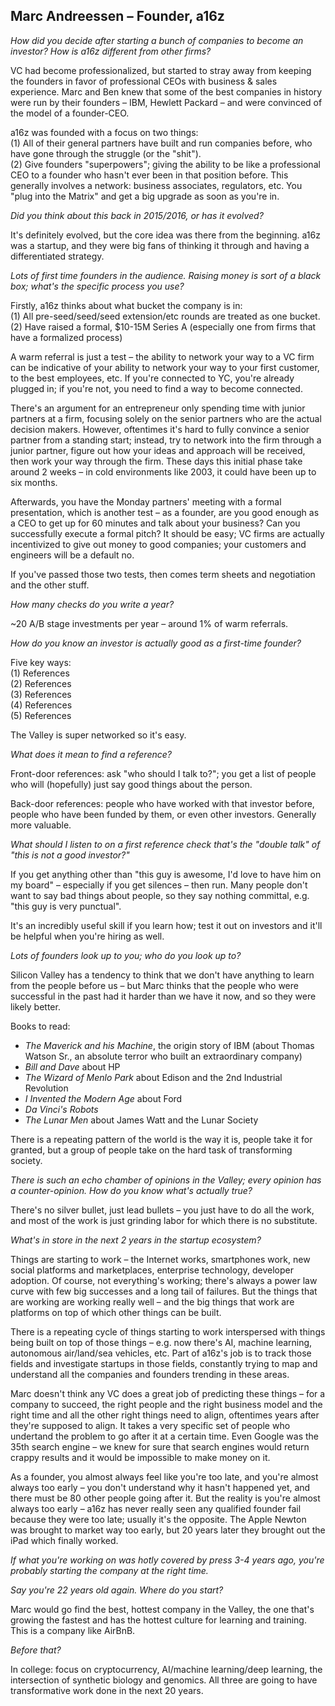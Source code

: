 ## Marc Andreessen – Founder, a16z

*How did you decide after starting a bunch of companies to become an investor? How is a16z different from other firms?*

VC had become professionalized, but started to stray away from keeping the founders in favor of professional CEOs with business & sales experience. Marc and Ben knew that some of the best companies in history were run by their founders – IBM, Hewlett Packard – and were convinced of the model of a founder-CEO.

a16z was founded with a focus on two things:  
(1) All of their general partners have built and run companies before, who have gone through the struggle (or the "shit").  
(2) Give founders "superpowers"; giving the ability to be like a professional CEO to a founder who hasn't ever been in that position before. This generally involves a network: business associates, regulators, etc. You "plug into the Matrix" and get a big upgrade as soon as you're in.

*Did you think about this back in 2015/2016, or has it evolved?*

It's definitely evolved, but the core idea was there from the beginning. a16z was a startup, and they were big fans of thinking it through and having a differentiated strategy.

*Lots of first time founders in the audience. Raising money is sort of a black box; what's the specific process you use?*

Firstly, a16z thinks about what bucket the company is in:  
(1) All pre-seed/seed/seed extension/etc rounds are treated as one bucket.  
(2) Have raised a formal, $10-15M Series A (especially one from firms that have a formalized process)

A warm referral is just a test – the ability to network your way to a VC firm can be indicative of your ability to network your way to your first customer, to the best employees, etc. If you're connected to YC, you're already plugged in; if you're not, you need to find a way to become connected.

There's an argument for an entrepreneur only spending time with junior partners at a firm, focusing solely on the senior partners who are the actual decision makers. However, oftentimes it's hard to fully convince a senior partner from a standing start; instead, try to network into the firm through a junior partner, figure out how your ideas and approach will be received, then work your way through the firm. These days this initial phase take around 2 weeks – in cold environments like 2003, it could have been up to six months.

Afterwards, you have the Monday partners' meeting with a formal presentation, which is another test – as a founder, are you good enough as a CEO to get up for 60 minutes and talk about your business? Can you successfully execute a formal pitch? It should be easy; VC firms are actually incentivized to give out money to good companies; your customers and engineers will be a default no.

If you've passed those two tests, then comes term sheets and negotiation and the other stuff.

*How many checks do you write a year?*

~20 A/B stage investments per year – around 1% of warm referrals.

*How do you know an investor is actually good as a first-time founder?*

Five key ways:  
(1) References  
(2) References  
(3) References  
(4) References  
(5) References

The Valley is super networked so it's easy.

*What does it mean to find a reference?*

Front-door references: ask "who should I talk to?"; you get a list of people who will (hopefully) just say good things about the person.

Back-door references: people who have worked with that investor before, people who have been funded by them, or even other investors. Generally more valuable.

*What should I listen to on a first reference check that's the "double talk" of "this is not a good investor?"*

If you get anything other than "this guy is awesome, I'd love to have him on my board" – especially if you get silences – then run. Many people don't want to say bad things about people, so they say nothing committal, e.g. "this guy is very punctual".

It's an incredibly useful skill if you learn how; test it out on investors and it'll be helpful when you're hiring as well.

*Lots of founders look up to you; who do you look up to?*

Silicon Valley has a tendency to think that we don't have anything to learn from the people before us – but Marc thinks that the people who were successful in the past had it harder than we have it now, and so they were likely better.

Books to read:  
- *The Maverick and his Machine*, the origin story of IBM (about Thomas Watson Sr., an absolute terror who built an extraordinary company)  
- *Bill and Dave* about HP  
- *The Wizard of Menlo Park* about Edison and the 2nd Industrial Revolution  
- *I Invented the Modern Age* about Ford  
- *Da Vinci's Robots*  
- *The Lunar Men* about James Watt and the Lunar Society

There is a repeating pattern of the world is the way it is, people take it for granted, but a group of people take on the hard task of transforming society.

*There is such an echo chamber of opinions in the Valley; every opinion has a counter-opinion. How do you know what's actually true?*

There's no silver bullet, just lead bullets – you just have to do all the work, and most of the work is just grinding labor for which there is no substitute.

*What's in store in the next 2 years in the startup ecosystem?*

Things are starting to work – the Internet works, smartphones work, new social platforms and marketplaces, enterprise technology, developer adoption. Of course, not everything's working; there's always a power law curve with few big successes and a long tail of failures. But the things that are working are working really well – and the big things that work are platforms on top of which other things can be built.

There is a repeating cycle of things starting to work interspersed with things being built on top of those things – e.g. now there's AI, machine learning, autonomous air/land/sea vehicles, etc. Part of a16z's job is to track those fields and investigate startups in those fields, constantly trying to map and understand all the companies and founders trending in these areas.

Marc doesn't think any VC does a great job of predicting these things – for a company to succeed, the right people and the right business model and the right time and all the other right things need to align, oftentimes years after they're supposed to align. It takes a very specific set of people who undertand the problem to go after it at a certain time. Even Google was the 35th search engine – we knew for sure that search engines would return crappy results and it would be impossible to make money on it.

As a founder, you almost always feel like you're too late, and you're almost always too early – you don't understand why it hasn't happened yet, and there must be 80 other people going after it. But the reality is you're almost always too early – a16z has never really seen any qualified founder fail because they were too late; usually it's the opposite. The Apple Newton was brought to market way too early, but 20 years later they brought out the iPad which finally worked.

*If what you're working on was hotly covered by press 3-4 years ago, you're probably starting the company at the right time.*

*Say you're 22 years old again. Where do you start?*

Marc would go find the best, hottest company in the Valley, the one that's growing the fastest and has the hottest culture for learning and training. This is a company like AirBnB.

*Before that?*

In college: focus on cryptocurrency, AI/machine learning/deep learning, the intersection of synthetic biology and genomics. All three are going to have transformative work done in the next 20 years.
